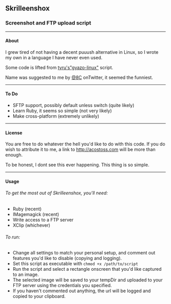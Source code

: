 ## Skrilleenshox

### Screenshot and FTP upload script

----

#### About

I grew tired of not having a decent puuush alternative in Linux, so I wrote my own in a language I have never even used.

Some code is lifted from [tyru's"gyazo-linux"](https://github.com/tyru/gyazo-linux) script.

Name was suggested to me by [@8C](http://www.twitter.com/8C) onTwitter, it seemed the funniest.

----

#### To Do

* SFTP support, possibly default unless switch (quite likely)
* Learn Ruby, it seems so simple (not very likely)
* Make cross-platform (extremely unlikely)

----

#### License
You are free to do whatever the hell you'd like to do with this code. If you do wish to attribute it to me, a link to http://acostoss.com will be more than enough.

To be honest, I dont see this ever happening. This thing is so simple.

----

#### Usage

###### To get the most out of Skrilleenshox, you'll need:

* Ruby (recent)
* IMagemagick (recent)
* Write access to a FTP server
* XClip (whichever)

###### To run:

* Change all settings to match your personal setup, and comment out features you'd like to disable (copying and logging).
* Set this script as executable with `chmod +x /path/to/script`
* Run the script and select a rectangle onscreen that you'd like captured to an image.
* The selected image will be saved to your tempDir and uploaded to your FTP server using the credentials you specified.
* If you haven't commented out anything, the url will be logged and copied to your clipboard.
